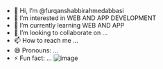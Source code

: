 - 👋 Hi, I’m @furqanshabbirahmedabbasi
- 👀 I’m interested in WEB AND APP DEVELOPMENT
- 🌱 I’m currently learning WEB AND APP
- 💞️ I’m looking to collaborate on ...
- 📫 How to reach me ...
- 😄 Pronouns: ...
- ⚡ Fun fact: ...
![image](https://github.com/user-attachments/assets/6b9334c4-f3c4-43f2-a6d7-bff813e7f2b2)

<!---
furqanshabbirahmedabbasi/furqanshabbirahmedabbasi is a ✨ special ✨ repository because its `README.md` (this file) appears on your GitHub profile.
You can click the Preview link to take a look at your changes.
--->
